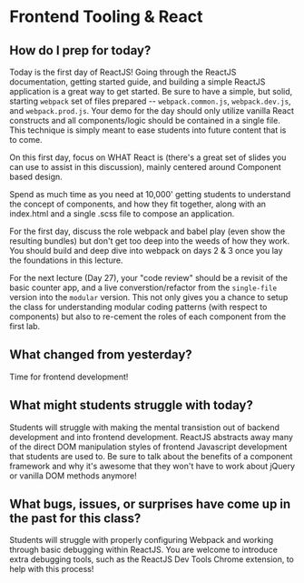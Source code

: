 # Frontend Tooling & React

## How do I prep for today?
Today is the first day of ReactJS!  Going through the ReactJS documentation, getting started guide, and building a simple ReactJS application is a great way to get started.  Be sure to have a simple, but solid, starting `webpack` set of files prepared -- `webpack.common.js`, `webpack.dev.js`, and `webpack.prod.js`.  Your demo for the day should only utilize vanilla React constructs and all components/logic should be contained in a single file.  This technique is simply meant to ease students into future content that is to come.

On this first day, focus on WHAT React is (there's a great set of slides you can use to assist in this discussion), mainly centered around Component based design.

Spend as much time as you need at 10,000' getting students to understand the concept of components, and how they fit together, along with an index.html and a single .scss file to compose an application.

For the first day, discuss the role webpack and babel play (even show the resulting bundles) but don't get too deep into the weeds of how they work. You should build and deep dive into webpack on days 2 & 3 once you lay the foundations in this lecture.

For the next lecture (Day 27), your "code review" should be a revisit of the basic counter app, and a live converstion/refactor from the `single-file` version into the `modular` version.  This not only gives you a chance to setup the class for understanding modular coding patterns (with respect to components) but also to re-cement the roles of each component from the first lab.

## What changed from yesterday? 
Time for frontend development!

## What might students struggle with today? 
Students will struggle with making the mental transistion out of backend development and into frontend development.  ReactJS abstracts away many of the direct DOM manipulation styles of frontend Javascript development that students are used to.  Be sure to talk about the benefits of a component framework and why it's awesome that they won't have to work about jQuery or vanilla DOM methods anymore!

## What bugs, issues, or surprises have come up in the past for this class?
Students will struggle with properly configuring Webpack and working through basic debugging within ReactJS.  You are welcome to introduce extra debugging tools, such as the ReactJS Dev Tools Chrome extension, to help with this process!

